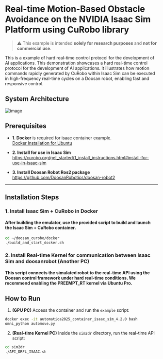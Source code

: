 # Real-time Motion-Based Obstacle Avoidance on the NVIDIA Isaac Sim Platform using CuRobo library

> ⚠️ This example is intended **solely for research purposes** and **not for commercial use**.

This is a example of hard real-time control protocol for the development of AI applications.
This demonstration showcases a hard real-time control protocol for the development of AI applications.
It illustrates how motion commands rapidly generated by CuRobo within Isaac Sim can be executed in high-frequency real-time cycles on a Doosan robot, enabling fast and responsive control.


## System Architecture

![image](https://github.com/user-attachments/assets/73545ffb-9634-4cae-ac84-c2787ab4eba5)


## Prerequisites

- **1. Docker** is required for isaac container example.  
  [Docker Installation for Ubuntu](https://docs.docker.com/engine/install/ubuntu/)
  
- **2. Install for use in Isaac Sim** 
  https://curobo.org/get_started/1_install_instructions.html#install-for-use-in-isaac-sim

- **3. Install Doosan Robot Ros2 package** 
  https://github.com/DoosanRobotics/doosan-robot2


---

## Installation Steps
### 1. Install Isaac Sim + CuRobo in Docker
#### After building the emulator, use the provided script to build and launch the Isaac Sim + CuRobo container.
```bash
cd ~/doosan_curobo/docker
./build_and_start_docker.sh
```

### 2. Install Real-time Kernel for communication between Isaac Sim and doosanrobot (Another PC) 
####  This script connects the simulated robot to the real-time API using the Doosan control framework under hard real-time conditions. We recommend enabling the PREEMPT_RT kernel via Ubuntu Pro.




## How to Run

1. **(GPU PC)** Access the container and run the `example` script:

```bash
docker exec -it automatica2025_container_isaac_sim_4.2.0 bash
omni_python automove.py
```

2. **(Real-time Kernel PC)** Inside the `sim2dr` directory, run the real-time API script:

```bash
cd sim2dr
./API_DRFL_ISAAC.sh
```

